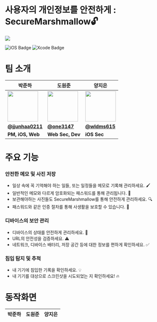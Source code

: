# 사용자의 개인정보를 안전하게 : SecureMarshmallow🔓
<img src="https://boanprojects.s3.ap-northeast-2.amazonaws.com/%E1%84%89%E1%85%B3%E1%84%8F%E1%85%B3%E1%84%85%E1%85%B5%E1%86%AB%E1%84%89%E1%85%A3%E1%86%BA+2023-09-19+%E1%84%8B%E1%85%A9%E1%84%92%E1%85%AE+3.35.25.png">

![iOS Badge](https://camo.githubusercontent.com/ddf348c5a8a1eece71c98c85a762217a26de587da090c1c74eb4a9124832a937/68747470733a2f2f696d672e736869656c64732e696f2f62616467652f73776966742d76352e372d6f72616e67653f6c6f676f3d7377696674)
![Xcode Badge](https://camo.githubusercontent.com/51d91a146879ba37b4526af6ed85922d77e66609ea2a3366290aea3e6c06f8f0/68747470733a2f2f696d672e736869656c64732e696f2f62616467652f78636f64652d7631342e302d626c75653f6c6f676f3d78636f6465)

# 팀 소개
| 박준하  | 도원준 | 양지은 |
| ------------- | ------------- | ------------- |
| <img src="https://avatars.githubusercontent.com/u/102890390?v=4" width=100, height=100>  | <img src="https://avatars.githubusercontent.com/u/103029974?v=4" width=100, height=100>  | <img src="https://avatars.githubusercontent.com/u/102802540?v=4" width=100, height=100> |
| **[@jjunhaa0211](https://github.com/jjunhaa0211)**  | **[@one3147](https://github.com/one3147)**  | **[@wldms615](https://github.com/wldms615)** |
| **PM, iOS, Web**  | **Web Sec, Dev**  | **iOS Sec** |

# 주요 기능
### 안전한 메모 및 사진 저장
- 일상 속에 꼭 기억해야 하는 일들, 또는 일정들을 메모로 기록해 관리하세요. 🖌️
- 일반적인 메모와 다르게 암호화되는 패스워드를 통해 관리됩니다. 🔐
- 보관해야하는 사진들도 SecureMarshmallow를 통해 안전하게 관리하세요. 🔍
- 패스워드와 같은 인증 절차를 통해 사생활을 보호할 수 있습니다. 🔑

### 디바이스의 보안 관리
- 디바이스의 상태를 안전하게 관리하세요. 📱
- URL의 안전성을 검증하세요. ⚠️
- 네트워크, 디바이스 배터리, 저장 공간 등에 대한 정보를 편하게 확인하세요. ✅

### 침입 탐지 및 추적
- 내 기기에 침입한 기록을 확인하세요. 💡
- 내 기기를 대상으로 스크린샷을 시도되었는 지 확인하세요! 🔥

# 동작화면
| 박준하  | 도원준 | 양지은 |
| ------------- | ------------- | ------------- |
